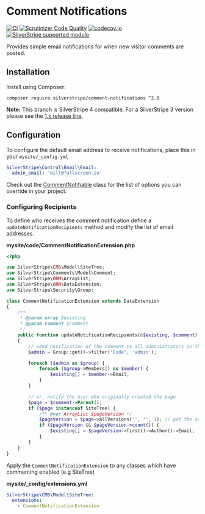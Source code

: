 # Comment Notifications

[![CI](https://github.com/silverstripe/comment-notifications/actions/workflows/ci.yml/badge.svg)](https://github.com/silverstripe/comment-notifications/actions/workflows/ci.yml)
[![Scrutinizer Code Quality](https://scrutinizer-ci.com/g/silverstripe/comment-notifications/badges/quality-score.png?b=master)](https://scrutinizer-ci.com/g/silverstripe/comment-notifications/?branch=master)
[![codecov.io](https://codecov.io/github/silverstripe/comment-notifications/coverage.svg?branch=master)](https://codecov.io/github/silverstripe/comment-notifications?branch=master)
[![SilverStripe supported module](https://img.shields.io/badge/silverstripe-supported-0071C4.svg)](https://www.silverstripe.org/software/addons/silverstripe-commercially-supported-module-list/)

Provides simple email notifications for when new visitor comments are posted.

## Installation

Install using Composer:

```
composer require silverstripe/comment-notifications ^2.0
```

**Note:** This branch is SilverStripe 4 compatible. For a SilverStripe 3 version please see the [1.x release line](https://github.com/silverstripe/comment-notifications/tree/1.0).


## Configuration

To configure the default email address to receive notifications, place this in your `mysite/_config.yml`

```yaml
SilverStripe\Control\Email\Email:
  admin_email: 'will@fullscreen.io'
```

Check out the [CommentNotifiable](src/Extensions/CommentNotifiable.php) class for the list of options you can override
in your project.

### Configuring Recipients

To define who receives the comment notification define a `updateNotificationRecipients` method and modify the list of
 email addresses.

**mysite/code/CommentNotificationExtension.php**

```php
<?php

use SilverStripe\CMS\Model\SiteTree;
use SilverStripe\Comments\Model\Comment;
use SilverStripe\ORM\ArrayList;
use SilverStripe\ORM\DataExtension;
use SilverStripe\Security\Group;

class CommentNotificationExtension extends DataExtension
{
    /**
     * @param array $existing
     * @param Comment $comment
     */
    public function updateNotificationRecipients(&$existing, $comment)
    {
        // send notification of the comment to all administrators in the CMS
        $admin = Group::get()->filter('Code', 'admin');

        foreach ($admin as $group) {
            foreach ($group->Members() as $member) {
                $existing[] = $member->Email;
            }
        }

        // or, notify the user who originally created the page
        $page = $comment->Parent();
        if ($page instanceof SiteTree) {
            /** @var ArrayList $pageVersion */
            $pageVersion = $page->allVersions('', '', 1); // get the original version
            if ($pageVersion && $pageVersion->count()) {
                $existing[] = $pageVersion->first()->Author()->Email;
            }
        }
    }
}
```

Apply the `CommentNotificationExtension` to any classes which have commenting enabled (e.g SiteTree)

**mysite/_config/extensions.yml**
```yaml
SilverStripe\CMS\Model\SiteTree:
  extensions:
    - CommentNotificationExtension
```
